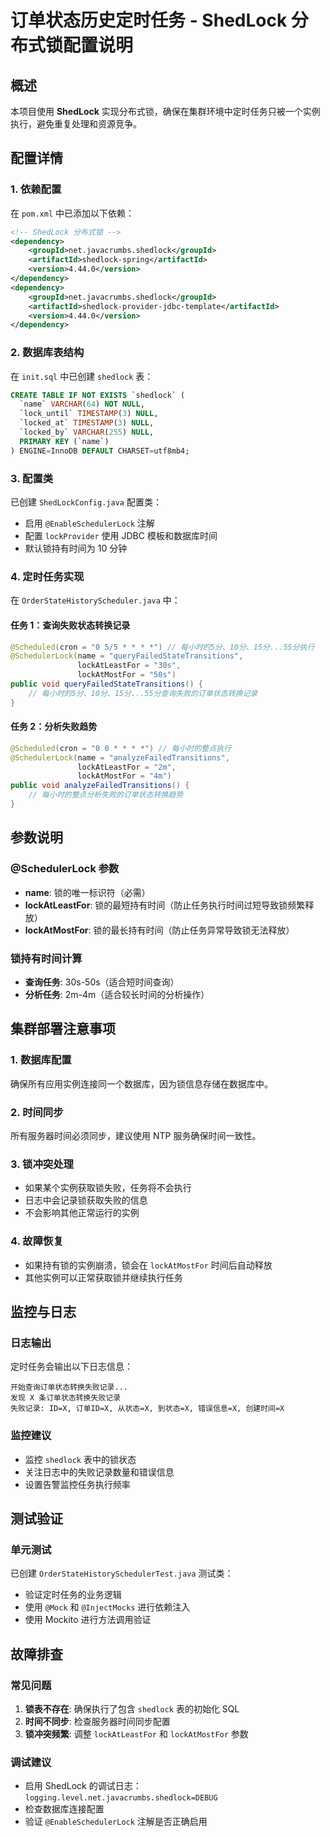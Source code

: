 # 订单状态历史定时任务 - ShedLock 分布式锁配置说明

## 概述

本项目使用 **ShedLock** 实现分布式锁，确保在集群环境中定时任务只被一个实例执行，避免重复处理和资源竞争。

## 配置详情

### 1. 依赖配置

在 `pom.xml` 中已添加以下依赖：

```xml
<!-- ShedLock 分布式锁 -->
<dependency>
    <groupId>net.javacrumbs.shedlock</groupId>
    <artifactId>shedlock-spring</artifactId>
    <version>4.44.0</version>
</dependency>
<dependency>
    <groupId>net.javacrumbs.shedlock</groupId>
    <artifactId>shedlock-provider-jdbc-template</artifactId>
    <version>4.44.0</version>
</dependency>
```

### 2. 数据库表结构

在 `init.sql` 中已创建 `shedlock` 表：

```sql
CREATE TABLE IF NOT EXISTS `shedlock` (
  `name` VARCHAR(64) NOT NULL,
  `lock_until` TIMESTAMP(3) NULL,
  `locked_at` TIMESTAMP(3) NULL,
  `locked_by` VARCHAR(255) NULL,
  PRIMARY KEY (`name`)
) ENGINE=InnoDB DEFAULT CHARSET=utf8mb4;
```

### 3. 配置类

已创建 `ShedLockConfig.java` 配置类：

- 启用 `@EnableSchedulerLock` 注解
- 配置 `lockProvider` 使用 JDBC 模板和数据库时间
- 默认锁持有时间为 10 分钟

### 4. 定时任务实现

在 `OrderStateHistoryScheduler.java` 中：

#### 任务 1：查询失败状态转换记录

```java
@Scheduled(cron = "0 5/5 * * * *") // 每小时的5分、10分、15分...55分执行
@SchedulerLock(name = "queryFailedStateTransitions",
               lockAtLeastFor = "30s",
               lockAtMostFor = "50s")
public void queryFailedStateTransitions() {
    // 每小时的5分、10分、15分...55分查询失败的订单状态转换记录
}
```

#### 任务 2：分析失败趋势

```java
@Scheduled(cron = "0 0 * * * *") // 每小时的整点执行
@SchedulerLock(name = "analyzeFailedTransitions",
               lockAtLeastFor = "2m",
               lockAtMostFor = "4m")
public void analyzeFailedTransitions() {
    // 每小时的整点分析失败的订单状态转换趋势
}
```

## 参数说明

### @SchedulerLock 参数

- **name**: 锁的唯一标识符（必需）
- **lockAtLeastFor**: 锁的最短持有时间（防止任务执行时间过短导致锁频繁释放）
- **lockAtMostFor**: 锁的最长持有时间（防止任务异常导致锁无法释放）

### 锁持有时间计算

- **查询任务**: 30s-50s（适合短时间查询）
- **分析任务**: 2m-4m（适合较长时间的分析操作）

## 集群部署注意事项

### 1. 数据库配置

确保所有应用实例连接同一个数据库，因为锁信息存储在数据库中。

### 2. 时间同步

所有服务器时间必须同步，建议使用 NTP 服务确保时间一致性。

### 3. 锁冲突处理

- 如果某个实例获取锁失败，任务将不会执行
- 日志中会记录锁获取失败的信息
- 不会影响其他正常运行的实例

### 4. 故障恢复

- 如果持有锁的实例崩溃，锁会在 `lockAtMostFor` 时间后自动释放
- 其他实例可以正常获取锁并继续执行任务

## 监控与日志

### 日志输出

定时任务会输出以下日志信息：

```
开始查询订单状态转换失败记录...
发现 X 条订单状态转换失败记录
失败记录: ID=X, 订单ID=X, 从状态=X, 到状态=X, 错误信息=X, 创建时间=X
```

### 监控建议

- 监控 `shedlock` 表中的锁状态
- 关注日志中的失败记录数量和错误信息
- 设置告警监控任务执行频率

## 测试验证

### 单元测试

已创建 `OrderStateHistorySchedulerTest.java` 测试类：

- 验证定时任务的业务逻辑
- 使用 `@Mock` 和 `@InjectMocks` 进行依赖注入
- 使用 Mockito 进行方法调用验证



## 故障排查

### 常见问题

1. **锁表不存在**: 确保执行了包含 `shedlock` 表的初始化 SQL
2. **时间不同步**: 检查服务器时间同步配置
3. **锁冲突频繁**: 调整 `lockAtLeastFor` 和 `lockAtMostFor` 参数

### 调试建议

- 启用 ShedLock 的调试日志：`logging.level.net.javacrumbs.shedlock=DEBUG`
- 检查数据库连接配置
- 验证 `@EnableSchedulerLock` 注解是否正确启用
